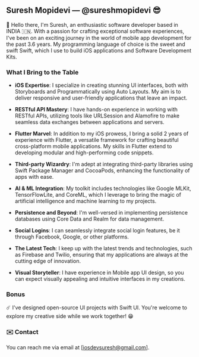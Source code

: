 ## Suresh Mopidevi — @sureshmopidevi 😎

🌳 Hello there, I'm Suresh, an enthusiastic software developer based in INDIA 🇮🇳. With a passion for crafting exceptional software experiences, I've been on an exciting journey in the world of mobile app development for the past 3.6 years. My programming language of choice is the sweet and swift Swift, which I use to build iOS applications and Software Development Kits.

### What I Bring to the Table
- **iOS Expertise**: I specialize in creating stunning UI interfaces, both with Storyboards and Programmatically using Auto Layouts. My aim is to deliver responsive and user-friendly applications that leave an impact.

- **RESTful API Mastery**: I have hands-on experience in working with RESTful APIs, utilizing tools like URLSession and Alamofire to make seamless data exchanges between applications and servers.

- **Flutter Marvel**: In addition to my iOS prowess, I bring a solid 2 years of experience with Flutter, a versatile framework for crafting beautiful cross-platform mobile applications. My skills in Flutter extend to developing modular and high-performing code snippets.

- **Third-party Wizardry**: I'm adept at integrating third-party libraries using Swift Package Manager and CocoaPods, enhancing the functionality of apps with ease.

- **AI & ML Integration**: My toolkit includes technologies like Google MLKit, TensorFlowLite, and CoreML, which I leverage to bring the magic of artificial intelligence and machine learning to my projects.

- **Persistence and Beyond**: I'm well-versed in implementing persistence databases using Core Data and Realm for data management.

- **Social Logins**: I can seamlessly integrate social login features, be it through Facebook, Google, or other platforms.

- **The Latest Tech**: I keep up with the latest trends and technologies, such as Firebase and Twilio, ensuring that my applications are always at the cutting edge of innovation.

- **Visual Storyteller**: I have experience in Mobile app UI design, so you can expect visually appealing and intuitive interfaces in my creations.

### Bonus
 ☄️ I've designed open-source UI projects with Swift UI. You're welcome to explore my creative side while we work together! 😁

### ✉️ Contact
You can reach me via email at [iosdevsuresh@gmail.com].
